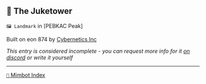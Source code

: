 ## 🎵 The Juketower

`🖼️ Landmark` in [PEBKAC Peak] 

Built on eon 874 by [Cybernetics Inc](<https://zeithalt.github.io/r/cybernetics_inc.html>)

_This entry is considered incomplete - you can request more info for it [on discord](<https://discord.com/channels/562910943848169472/1173922660489633802>) or write it yourself_

-----
[`📑` Mimbot Index](<https://zeithalt.github.io/r/#9940>)
<!---
keywords:  
aliases: 
-->